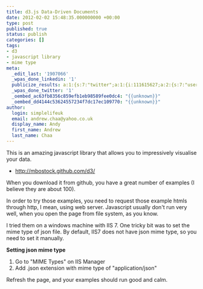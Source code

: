```yaml
---
title: d3.js Data-Driven Documents
date: 2012-02-02 15:48:35.000000000 +00:00
type: post
published: true
status: publish
categories: []
tags:
- d3
- javascript library
- mime type
meta:
  _edit_last: '1907066'
  _wpas_done_linkedin: '1'
  publicize_results: a:1:{s:7:"twitter";a:1:{i:111615627;a:2:{s:7:"user_id";s:10:"andrewchaa";s:7:"post_id";s:18:"165099320356519937";}}}
  _wpas_done_twitter: '1'
  _oembed_ac63fb8356c859efb1eb98589fee0dc4: "{{unknown}}"
  _oembed_dd4144c53624557234f7dc17ec109770: "{{unknown}}"
author:
  login: simplelifeuk
  email: andrew.chaa@yahoo.co.uk
  display_name: Andy
  first_name: Andrew
  last_name: Chaa
---
```

<p>This is an amazing javascript library that allows you to impressively visualise your data.</p>
<ul>
<li><a href="http://mbostock.github.com/d3/">http://mbostock.github.com/d3/</a></li>
</ul>
<p>When you download it from github, you have a great number of examples (I believe they are about 100).</p>
<p>In order to try those examples, you need to request those example htmls through http, I mean, using web server. Javascript usually don't run very well, when you open the page from file system, as you know.</p>
<p>I tried them on a windows machine with IIS 7. One tricky bit was to set the mime type of json file. By default, IIS7 does not have json mime type, so you need to set it manually.</p>
<p><strong>Setting json mime type</strong></p>
<ol>
<li>Go to "MIME Types" on IIS Manager</li>
<li>Add .json extension with mime type of "application/json"</li>
</ol>
<p>Refresh the page, and your examples should run good and calm.</p>
<p>&nbsp;</p>
